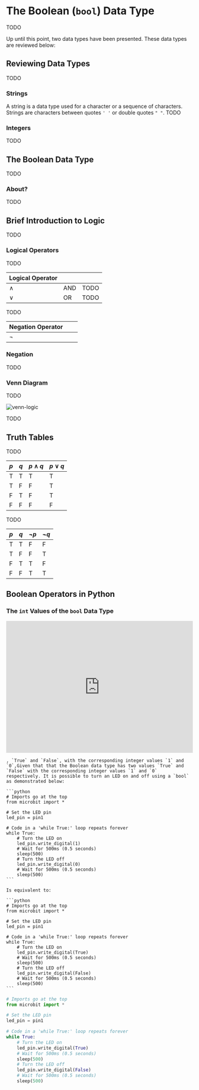 # The Boolean (`bool`) Data Type

TODO

Up until this point, two data types have been presented. These data types are reviewed below:

## Reviewing Data Types

TODO

### Strings

A  string is a data type used for a character or a sequence of characters. Strings are characters between quotes `' '` or double quotes `" "`. TODO



### Integers


TODO


## The Boolean Data Type

TODO

### About?

TODO

## Brief Introduction to Logic

TODO

### Logical Operators

TODO

| Logical Operator |      |      |
| ---------------- | ---- | ---- |
| $\land$          | AND  | TODO |
| $\lor$           | OR   | TODO |

TODO

| Negation Operator |      |      |
| ----------------- | ---- | ---- |
| $\neg$            |      |      |



### Negation

TODO


### Venn Diagram

TODO

![venn-logic](assets/venn-logic.png) 

TODO

## Truth Tables

TODO


| $p$  | $q$  | $p\land q$ | $p\lor q$ |
| ---- | ---- | ---------- | --------- |
| T    | T    | T          | T         |
| T    | F    | F          | T         |
| F    | T    | F          | T         |
| F    | F    | F          | F         |

TODO

| $p$  | $q$  | $\neg p$ | $\neg q$ |
| ---- | ---- | -------- | -------- |
| T    | T    | F        | F        |
| T    | F    | F        | T        |
| F    | T    | T        | F        |
| F    | F    | T        | T        |



## Boolean Operators in Python

### The `int` Values of the `bool` Data Type

<iframe src="https://trinket.io/embed/python3/d7e8e9fff9" width="100%" height="356" frameborder="0" marginwidth="0" marginheight="0" allowfullscreen></iframe>


````{note}
, `True` and `False`, with the corresponding integer values `1` and `0`,Given that that the Boolean data type has two values `True` and `False` with the corresponding integer values `1` and `0` respectively. It is possible to turn an LED on and off using a `bool` as demonstrated below:

```python
# Imports go at the top
from microbit import *

# Set the LED pin
led_pin = pin1

# Code in a 'while True:' loop repeats forever
while True:
    # Turn the LED on
    led_pin.write_digital(1)
    # Wait for 500ms (0.5 seconds)
    sleep(500)
    # Turn the LED off
    led_pin.write_digital(0)
    # Wait for 500ms (0.5 seconds)
    sleep(500)
```

Is equivalent to:

```python
# Imports go at the top
from microbit import *

# Set the LED pin
led_pin = pin1

# Code in a 'while True:' loop repeats forever
while True:
    # Turn the LED on
    led_pin.write_digital(True)
    # Wait for 500ms (0.5 seconds)
    sleep(500)
    # Turn the LED off
    led_pin.write_digital(False)
    # Wait for 500ms (0.5 seconds)
    sleep(500)
```

````


```python
# Imports go at the top
from microbit import *

# Set the LED pin
led_pin = pin1

# Code in a 'while True:' loop repeats forever
while True:
    # Turn the LED on
    led_pin.write_digital(True)
    # Wait for 500ms (0.5 seconds)
    sleep(500)
    # Turn the LED off
    led_pin.write_digital(False)
    # Wait for 500ms (0.5 seconds)
    sleep(500)

```
```


